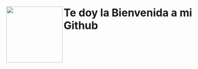 <!--
## Hi there 👋
-->
<div>

# <img src="https://media.giphy.com/media/ZDTbix65Me1YDNLDF3/giphy.gif" width="150" align="left"/>Te doy la Bienvenida a mi Github
 </div>

<!--
**Lara-art/Lara-art** is a ✨ _special_ ✨ repository because its `README.md` (this file) appears on your GitHub profile.

Here are some ideas to get you started:

- 🔭 I’m currently working on ...
- 🌱 I’m currently learning ...
- 👯 I’m looking to collaborate on ...
- 🤔 I’m looking for help with ...
- 💬 Ask me about ...
- 📫 How to reach me: ...
- 😄 Pronouns: ...
- ⚡ Fun fact: ...
-->